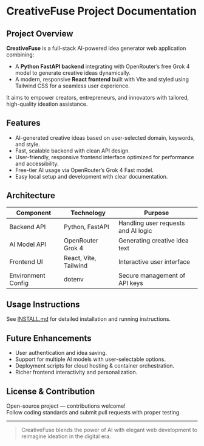 # CreativeFuse Project Documentation

## Project Overview

**CreativeFuse** is a full-stack AI-powered idea generator web application combining:

- A **Python FastAPI backend** integrating with OpenRouter’s free Grok 4 model to generate creative ideas dynamically.
- A modern, responsive **React frontend** built with Vite and styled using Tailwind CSS for a seamless user experience.

It aims to empower creators, entrepreneurs, and innovators with tailored, high-quality ideation assistance.


## Features

- AI-generated creative ideas based on user-selected domain, keywords, and style.
- Fast, scalable backend with clean API design.
- User-friendly, responsive frontend interface optimized for performance and accessibility.
- Free-tier AI usage via OpenRouter’s Grok 4 Fast model.
- Easy local setup and development with clear documentation.


## Architecture

| Component          | Technology           | Purpose                                |
|--------------------|----------------------|--------------------------------------|
| Backend API        | Python, FastAPI      | Handling user requests and AI logic  |
| AI Model API       | OpenRouter Grok 4    | Generating creative idea text         |
| Frontend UI        | React, Vite, Tailwind| Interactive user interface            |
| Environment Config | dotenv               | Secure management of API keys         |

## Usage Instructions

See [INSTALL.md](./INSTALL.md) for detailed installation and running instructions.


## Future Enhancements

- User authentication and idea saving.
- Support for multiple AI models with user-selectable options.
- Deployment scripts for cloud hosting & container orchestration.
- Richer frontend interactivity and personalization.


## License & Contribution

Open-source project — contributions welcome!  
Follow coding standards and submit pull requests with proper testing.

---

> CreativeFuse blends the power of AI with elegant web development to reimagine ideation in the digital era.

